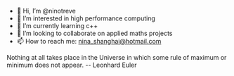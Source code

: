 - 👋 Hi, I’m @ninotreve
- 👀 I’m interested in high performance computing
- 🌱 I’m currently learning c++
- 💞️ I’m looking to collaborate on applied maths projects
- 📫 How to reach me: nina_shanghai@hotmail.com

<!---
ninotreve/ninotreve is a ✨ special ✨ repository because its `README.md` (this file) appears on your GitHub profile.
You can click the Preview link to take a look at your changes.
--->

Nothing at all takes place in the Universe in which some rule of maximum or minimum does not appear.
-- Leonhard Euler 
